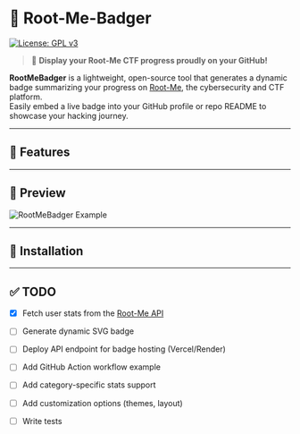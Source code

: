 # 🦡 Root-Me-Badger

[![License: GPL v3](https://img.shields.io/badge/license-GPLv3-blue.svg)](LICENSE)

> 🏁 **Display your Root-Me CTF progress proudly on your GitHub!**

**RootMeBadger** is a lightweight, open-source tool that generates a dynamic badge summarizing your progress on [Root-Me](https://www.root-me.org/), the cybersecurity and CTF platform.  
Easily embed a live badge into your GitHub profile or repo README to showcase your hacking journey.

---

## 🚀 Features

---

## 📸 Preview

![RootMeBadger Example]()

---

## 🧰 Installation

---

## ✅ TODO

- [x] Fetch user stats from the [Root-Me API](https://api.www.root-me.org/)

- [ ] Generate dynamic SVG badge

- [ ] Deploy API endpoint for badge hosting (Vercel/Render)

- [ ] Add GitHub Action workflow example

- [ ] Add category-specific stats support

- [ ] Add customization options (themes, layout)

- [ ] Write tests
